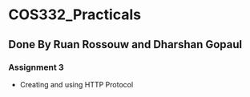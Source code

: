 # COS332_Practicals
## Done By Ruan Rossouw and Dharshan Gopaul 

### Assignment 3
- Creating and using HTTP Protocol
